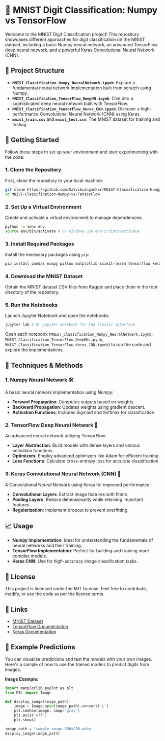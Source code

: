 # 🧠 MNIST Digit Classification: Numpy vs TensorFlow

Welcome to the MNIST Digit Classification project! This repository showcases different approaches for digit classification on the MNIST dataset, including a basic Numpy neural network, an advanced TensorFlow deep neural network, and a powerful Keras Convolutional Neural Network (CNN).

## 📂 Project Structure

- **`MNIST_Classification_Numpy_NeuralNetwork.ipynb`**: Explore a fundamental neural network implementation built from scratch using Numpy.
- **`MNIST_Classification_TensorFlow_DeepNN.ipynb`**: Dive into a sophisticated deep neural network built with TensorFlow.
- **`MNIST_Classification_TensorFlow_Keras_CNN.ipynb`**: Discover a high-performance Convolutional Neural Network (CNN) using Keras.
- **`mnist_train.csv`** and **`mnist_test.csv`**: The MNIST dataset for training and testing.

## 🚀 Getting Started

Follow these steps to set up your environment and start experimenting with the code:

### 1. Clone the Repository

First, clone the repository to your local machine:

```sh
git clone https://github.com/Satviksangamkar/MNIST-Classification-Numpy-vs-TensorFlow.git
cd MNIST-Classification-Numpy-vs-TensorFlow
```

### 2. Set Up a Virtual Environment

Create and activate a virtual environment to manage dependencies:

```sh
python -m venv env
source env/bin/activate # On Windows use env\Scripts\activate
```

### 3. Install Required Packages

Install the necessary packages using `pip`:

```sh
pip install pandas numpy pillow matplotlib scikit-learn tensorflow keras jupyterlab
```

### 4. Download the MNIST Dataset

Obtain the MNIST dataset CSV files from Kaggle and place them in the root directory of the repository.

### 5. Run the Notebooks

Launch Jupyter Notebook and open the notebooks:

```sh
jupyter lab # Or jupyter notebook for the classic interface
```

Open each notebook (`MNIST_Classification_Numpy_NeuralNetwork.ipynb`, `MNIST_Classification_TensorFlow_DeepNN.ipynb`, `MNIST_Classification_TensorFlow_Keras_CNN.ipynb`) to run the code and explore the implementations.

## 🧩 Techniques & Methods

### 1. **Numpy Neural Network** 🛠️

A basic neural network implementation using Numpy:
- **Forward Propagation**: Computes outputs based on weights.
- **Backward Propagation**: Updates weights using gradient descent.
- **Activation Functions**: Includes Sigmoid and Softmax for classification.

### 2. **TensorFlow Deep Neural Network** 🔬

An advanced neural network utilizing TensorFlow:
- **Layer Abstraction**: Build models with dense layers and various activation functions.
- **Optimizers**: Employ advanced optimizers like Adam for efficient training.
- **Loss Functions**: Calculate cross-entropy loss for accurate classification.

### 3. **Keras Convolutional Neural Network (CNN)** 🌟

A Convolutional Neural Network using Keras for improved performance:
- **Convolutional Layers**: Extract image features with filters.
- **Pooling Layers**: Reduce dimensionality while retaining important features.
- **Regularization**: Implement dropout to prevent overfitting.

## 📈 Usage

- **Numpy Implementation**: Ideal for understanding the fundamentals of neural networks and their training.
- **TensorFlow Implementation**: Perfect for building and training more complex models.
- **Keras CNN**: Use for high-accuracy image classification tasks.

## 📄 License

This project is licensed under the MIT License. Feel free to contribute, modify, or use the code as per the license terms.

## 🔗 Links

- [MNIST Dataset](https://www.kaggle.com/datasets/oddrationale/mnist-in-csv)
- [TensorFlow Documentation](https://www.tensorflow.org/api_docs)
- [Keras Documentation](https://keras.io/api/)

## 📸 Example Predictions

You can visualize predictions and test the models with your own images. Here's a sample of how to use the trained models to predict digits from images.

**Image Example:**

```python
import matplotlib.pyplot as plt
from PIL import Image

def display_image(image_path):
    image = Image.open(image_path).convert('L')
    plt.imshow(image, cmap='gray')
    plt.axis('off')
    plt.show()

image_path = 'sample_image-300x298.webp'
display_image(image_path)
```
